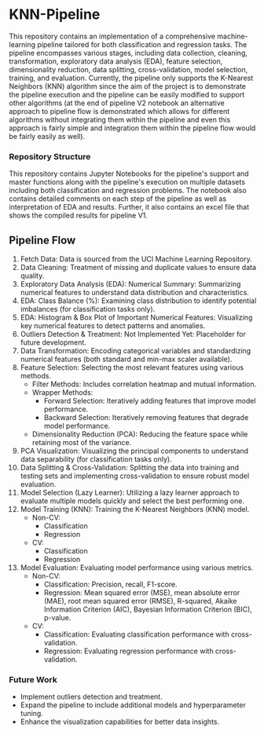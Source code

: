 # KNN-Pipeline
This repository contains an implementation of a comprehensive machine-learning pipeline tailored for both classification and regression tasks. The pipeline encompasses various stages, including data collection, cleaning, transformation, exploratory data analysis (EDA), feature selection, dimensionality reduction, data splitting, cross-validation, model selection, training, and evaluation. Currently, the pipeline only supports the K-Nearest Neighbors (KNN) algorithm since the aim of the project is to demonstrate the pipeline execution and the pipeline can be easily modified to support other algorithms (at the end of pipeline V2 notebook an alternative approach to pipeline flow is demonstrated which allows for different algorithms without integrating them within the pipeline and even this approach is fairly simple and integration them within the pipeline flow would be fairly easily as well).

### Repository Structure
This repository contains Jupyter Notebooks for the pipeline's support and master functions along with the pipeline's execution on multiple datasets including both classification and regression problems. The notebook also contains detailed comments on each step of the pipeline as well as interpretation of EDA and results. Further, it also contains an excel file that shows the compiled results for pipeline V1.

## Pipeline Flow
1) Fetch Data: Data is sourced from the UCI Machine Learning Repository.
2) Data Cleaning: Treatment of missing and duplicate values to ensure data quality.
3) Exploratory Data Analysis (EDA): Numerical Summary: Summarizing numerical features to understand data distribution and characteristics.
4) EDA: Class Balance (%): Examining class distribution to identify potential imbalances (for classification tasks only).
5) EDA: Histogram & Box Plot of Important Numerical Features: Visualizing key numerical features to detect patterns and anomalies.
6) Outliers Detection & Treatment: Not Implemented Yet: Placeholder for future development.
7) Data Transformation: Encoding categorical variables and standardizing numerical features (both standard and min-max scaler available).
8) Feature Selection: Selecting the most relevant features using various methods.
   * Filter Methods: Includes correlation heatmap and mutual information.
   * Wrapper Methods:
       * Forward Selection: Iteratively adding features that improve model performance.
       * Backward Selection: Iteratively removing features that degrade model performance.
    * Dimensionality Reduction (PCA): Reducing the feature space while retaining most of the variance.
9) PCA Visualization: Visualizing the principal components to understand data separability (for classification tasks only).
10) Data Splitting & Cross-Validation: Splitting the data into training and testing sets and implementing cross-validation to ensure robust model evaluation.
11) Model Selection (Lazy Learner): Utilizing a lazy learner approach to evaluate multiple models quickly and select the best performing one.
12) Model Training (KNN): Training the K-Nearest Neighbors (KNN) model.
    * Non-CV:
       * Classification
       * Regression
    * CV:
       * Classification
       * Regression
13) Model Evaluation: Evaluating model performance using various metrics.
    * Non-CV:
       * Classification: Precision, recall, F1-score.
       * Regression: Mean squared error (MSE), mean absolute error (MAE), root mean squared error (RMSE), R-squared, Akaike Information Criterion (AIC), Bayesian Information Criterion (BIC), p-value.
    * CV:
       * Classification: Evaluating classification performance with cross-validation.
       * Regression: Evaluating regression performance with cross-validation.

### Future Work
* Implement outliers detection and treatment.
* Expand the pipeline to include additional models and hyperparameter tuning.
* Enhance the visualization capabilities for better data insights.
